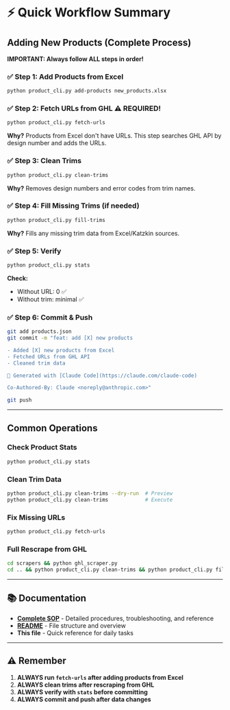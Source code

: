 # ⚡ Quick Workflow Summary

## Adding New Products (Complete Process)

**IMPORTANT: Always follow ALL steps in order!**

### ✅ Step 1: Add Products from Excel
```bash
python product_cli.py add-products new_products.xlsx
```

### ✅ Step 2: Fetch URLs from GHL ⚠️ REQUIRED!
```bash
python product_cli.py fetch-urls
```
**Why?** Products from Excel don't have URLs. This step searches GHL API by design number and adds the URLs.

### ✅ Step 3: Clean Trims
```bash
python product_cli.py clean-trims
```
**Why?** Removes design numbers and error codes from trim names.

### ✅ Step 4: Fill Missing Trims (if needed)
```bash
python product_cli.py fill-trims
```
**Why?** Fills any missing trim data from Excel/Katzkin sources.

### ✅ Step 5: Verify
```bash
python product_cli.py stats
```
**Check:**
- Without URL: 0 ✅
- Without trim: minimal ✅

### ✅ Step 6: Commit & Push
```bash
git add products.json
git commit -m "feat: add [X] new products

- Added [X] new products from Excel
- Fetched URLs from GHL API
- Cleaned trim data

🤖 Generated with [Claude Code](https://claude.com/claude-code)

Co-Authored-By: Claude <noreply@anthropic.com>"

git push
```

---

## Common Operations

### Check Product Stats
```bash
python product_cli.py stats
```

### Clean Trim Data
```bash
python product_cli.py clean-trims --dry-run  # Preview
python product_cli.py clean-trims            # Execute
```

### Fix Missing URLs
```bash
python product_cli.py fetch-urls
```

### Full Rescrape from GHL
```bash
cd scrapers && python ghl_scraper.py
cd .. && python product_cli.py clean-trims && python product_cli.py fill-trims
```

---

## 📚 Documentation

- **[Complete SOP](SOP.md)** - Detailed procedures, troubleshooting, and reference
- **[README](README.md)** - File structure and overview
- **This file** - Quick reference for daily tasks

---

## ⚠️ Remember

1. **ALWAYS run `fetch-urls` after adding products from Excel**
2. **ALWAYS clean trims after rescraping from GHL**
3. **ALWAYS verify with `stats` before committing**
4. **ALWAYS commit and push after data changes**
